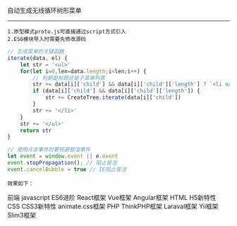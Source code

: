 自动生成无线循环树形菜单

----------
    1.原型模式proto.js可直接通过script方式引入
    2.ES6模块导入时需要先修改源码
```javascript
// 生成菜单的关键函数
iterate(data, el) {
    let str = '<ul>'
    for(let i=0,len=data.length;i<len;i++) {
        // 判断是标题还是子菜单列表
        str += data[i]['child'] && data[i]['child']['length'] ? `<li navTitle showmenu="hide" onclick="showMenu(this)"><div><span>+</span>${data[i]['name']}</div>` : `<li menuactive="unactive" onclick="clickli(this)">${data[i]['name']}`
        if (data[i]['child'] && data[i]['child']['length']) {
            str += CreateTree.iterate(data[i]['child'])
        }
        str += '</li>'
    }
    str += '</ul>'
    return str
}

// 使用点击事件时要规避冒泡事件
let event = window.event || e.event
event.stopPropagation(); // 阻止冒泡
event.cancelBubble = true // IE阻止冒泡
```

    效果如下：
前端
    javascript
        ES6进阶
        React框架
        Vue框架
        Angular框架
    HTML
        H5新特性
    CSS
        CSS3新特性
        animate.css框架
PHP
    ThinkPHP框架
    Laraval框架
    Yii框架
    Slim3框架